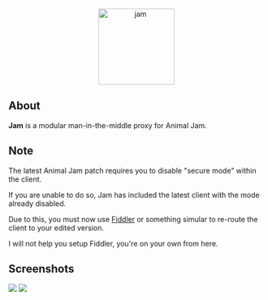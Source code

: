 <div align="center">
  <br />
  <p>
    <img src="https://i.imgur.com/Fe6Uvjs.png" width="150" alt="jam" />
  </p>
</div>

## About

**Jam** is a modular man-in-the-middle proxy for Animal Jam.

## Note

The latest Animal Jam patch requires you to disable "secure mode" within the client. 

If you are unable to do so, Jam has included the latest client with the mode already disabled.

Due to this, you must now use [Fiddler](https://www.telerik.com/fiddler) or something simular to re-route the client to your edited version.

I will not help you setup Fiddler, you're on your own from here.

## Screenshots

![](https://i.imgur.com/GWDdXTz.png)
![](https://i.imgur.com/qvBAupl.png)
